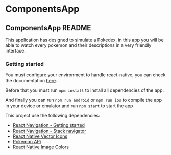 # ComponentsApp

## ComponentsApp README

This application has designed to simulate a Pokedex, in this app you will be able to watch every pokemon and their descriptions in a very friendly interface.

### Getting started

You must configure your environment to handle react-native, you can check the documentation [here](https://reactnative.dev/docs/environment-setup).

Before that you must run `npm install` to install all dependencies of the app.

And finally you can run `npm run android` or `npm run ios` to compile the app in your device or emulator and run `npm start` to start the app

This project use the following dependencies:

- [React Navigation - Getting started](<https://reactnavigation.org/docs/getting-started/>)
- [React Navigation - Stack navigator](<https://reactnavigation.org/docs/stack-navigator/>)
- [React Native Vector Icons](<https://github.com/oblador/react-native-vector-icons>)
- [Pokemon APi](<https://pokeapi.co/>)
- [React Native Image Colors](<https://www.npmjs.com/package/react-native-image-colors>)
